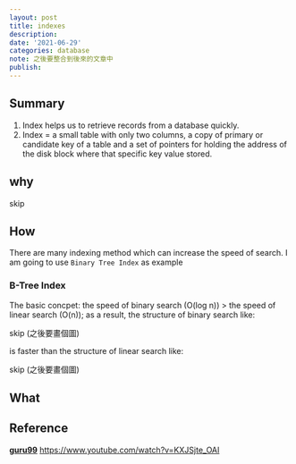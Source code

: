 ```yaml
---
layout: post
title: indexes
description:
date: '2021-06-29'
categories: database
note: 之後要整合到後來的文章中
publish:
---
```


## Summary
1. Index helps us to retrieve records from a database quickly.
2. Index = a small table with only two columns, a copy of primary or candidate key of a table and a set of pointers for holding the address of the disk block where that specific key value stored.

## why
skip

## How
There are many indexing method which can increase the speed of search. I am going to use `Binary Tree Index` as example
### B-Tree Index
The basic concpet: the speed of binary search (O(log n)) > the speed of linear search (O(n)); as a result, the structure of binary search like:

skip (之後要畫個圖)

is faster than the structure of linear search like:

skip (之後要畫個圖)

## What

## Reference
[**guru99**](https://www.guru99.com/indexing-in-database.html)
https://www.youtube.com/watch?v=KXJSjte_OAI
